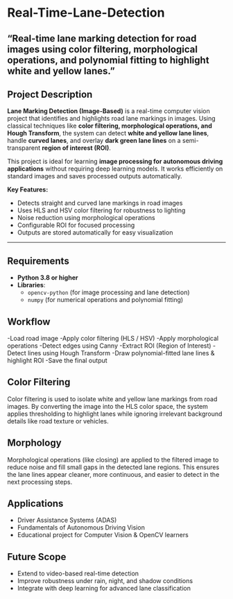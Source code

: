 # Real-Time-Lane-Detection
“Real-time lane marking detection for road images using color filtering, morphological operations, and polynomial fitting to highlight white and yellow lanes.”
---

## Project Description

**Lane Marking Detection (Image-Based)** is a real-time computer vision project that identifies and highlights road lane markings in images. Using classical techniques like **color filtering, morphological operations, and Hough Transform**, the system can detect **white and yellow lane lines**, handle **curved lanes**, and overlay **dark green lane lines** on a semi-transparent **region of interest (ROI)**.

This project is ideal for learning **image processing for autonomous driving applications** without requiring deep learning models. It works efficiently on standard images and saves processed outputs automatically.

**Key Features:**

- Detects straight and curved lane markings in road images
- Uses HLS and HSV color filtering for robustness to lighting
- Noise reduction using morphological operations
- Configurable ROI for focused processing
- Outputs are stored automatically for easy visualization

---

## Requirements

- **Python 3.8 or higher**
- **Libraries**:
  - `opencv-python` (for image processing and lane detection)
  - `numpy` (for numerical operations and polynomial fitting)
 
## Workflow

-Load road image
-Apply color filtering (HLS / HSV)
-Apply morphological operations
-Detect edges using Canny
-Extract ROI (Region of Interest)
-Detect lines using Hough Transform
-Draw polynomial-fitted lane lines & highlight ROI
-Save the final output

## Color Filtering

Color filtering is used to isolate white and yellow lane markings from road images. By converting the image into the HLS color space, the system applies thresholding to highlight lanes while ignoring irrelevant background details like road texture or vehicles.

## Morphology 

Morphological operations (like closing) are applied to the filtered image to reduce noise and fill small gaps in the detected lane regions. This ensures the lane lines appear cleaner, more continuous, and easier to detect in the next processing steps.

## **Applications**

- Driver Assistance Systems (ADAS)
- Fundamentals of Autonomous Driving Vision
- Educational project for Computer Vision & OpenCV learners

## **Future Scope**

- Extend to video-based real-time detection
- Improve robustness under rain, night, and shadow conditions
- Integrate with deep learning for advanced lane classification




